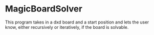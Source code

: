 # MagicBoardSolver
This program takes in a dxd board and a start position and lets the user know, either recursively or iteratively, if the board is solvable.
